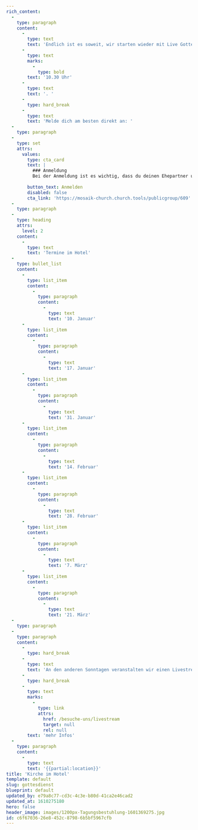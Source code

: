 ```yaml
---
rich_content:
  -
    type: paragraph
    content:
      -
        type: text
        text: 'Endlich ist es soweit, wir starten wieder mit Live Gottesdiensten! Alle zwei Wochen feiern wir zusammen im Maritim Hotel in Stuttgart Mitte und du bist herzlich eingeladen dabei zu sein! Los geht’s immer um '
      -
        type: text
        marks:
          -
            type: bold
        text: '10.30 Uhr'
      -
        type: text
        text: '. '
      -
        type: hard_break
      -
        type: text
        text: 'Melde dich am besten direkt an: '
  -
    type: paragraph
  -
    type: set
    attrs:
      values:
        type: cta_card
        text: |
          ### Anmeldung
          Bei der Anmeldung ist es wichtig, dass du deinen Ehepartner und Kinder angibst, beziehungsweise ihr euch als WG einzeln anmeldet und in das Kommentarfeld schreibt, zu welcher WG ihr gehört. Dann wissen wir, wer zusammensitzen kann.
          
        button_text: Anmelden
        disabled: false
        cta_link: 'https://mosaik-church.church.tools/publicgroup/609'
  -
    type: paragraph
  -
    type: heading
    attrs:
      level: 2
    content:
      -
        type: text
        text: 'Termine im Hotel'
  -
    type: bullet_list
    content:
      -
        type: list_item
        content:
          -
            type: paragraph
            content:
              -
                type: text
                text: '10. Januar'
      -
        type: list_item
        content:
          -
            type: paragraph
            content:
              -
                type: text
                text: '17. Januar'
      -
        type: list_item
        content:
          -
            type: paragraph
            content:
              -
                type: text
                text: '31. Januar'
      -
        type: list_item
        content:
          -
            type: paragraph
            content:
              -
                type: text
                text: '14. Februar'
      -
        type: list_item
        content:
          -
            type: paragraph
            content:
              -
                type: text
                text: '28. Februar'
      -
        type: list_item
        content:
          -
            type: paragraph
            content:
              -
                type: text
                text: '7. März'
      -
        type: list_item
        content:
          -
            type: paragraph
            content:
              -
                type: text
                text: '21. März'
  -
    type: paragraph
  -
    type: paragraph
    content:
      -
        type: hard_break
      -
        type: text
        text: 'An den anderen Sonntagen veranstalten wir einen Livestream. '
      -
        type: hard_break
      -
        type: text
        marks:
          -
            type: link
            attrs:
              href: /besuche-uns/livestream
              target: null
              rel: null
        text: 'mehr Infos'
  -
    type: paragraph
    content:
      -
        type: text
        text: '{{partial:location}}'
title: 'Kirche im Hotel'
template: default
slug: gottesdienst
blueprint: default
updated_by: e79a8c77-cd3c-4c3e-b80d-41ca2e46cad2
updated_at: 1610275180
hero: false
header_image: images/1200px-Tagungsbestuhlung-1601369275.jpg
id: c6f67036-26e8-452c-8798-6b5bf5967cfb
---
```

